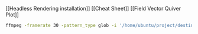 [[Headless Rendering installation]]
[[Cheat Sheet]]
[[Field Vector Quiver Plot]]


```bash
ffmpeg -framerate 30 -pattern_type glob -i '/home/ubuntu/project/destine-super-resolution/data/frame/*.png' -c:v libx264 -pix_fmt yuv420p video.mp4
```